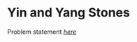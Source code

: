Yin and Yang Stones
=============
Problem statement
_[here](https://open.kattis.com/problems/yinyangstones)_
